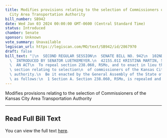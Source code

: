 ```yaml
---
title: Modifies provisions relating to the selection of Commissioners of the Kansas
  City Area Transportation Authority
bill_number: SB942
date: Wed Jan 03 2024 00:00:00 GMT-0600 (Central Standard Time)
status: Introduced
chamber: Senate
sponsor: Unknown
vote_summary: Unavailable
legiscan_url: https://legiscan.com/MO/text/SB942/id/2867970
draft: false
bill_text: "|\n  SECOND REGULAR SESSION\n  SENATE BILL NO. 942\n  102ND GENERA L ASSEMBLY\n\
  \  INTRODUCED BY SENATOR LUETKEMEYER.\n  4215S.01I KRISTINA MARTIN, Secretary\n\
  \  AN ACT\n  To repeal section 238.060, RSMo, and to enact in lieu thereof one new\
  \ section relating to selection\n  of commissioners of the Kansas City area transportation\
  \ authority.\n  Be it enacted by the General Assembly of the State of Missouri,\
  \ as follows:\n  1 Section A. Section 238.060, RSMo, is repealed and one new"
---
```

Modifies provisions relating to the selection of Commissioners of the Kansas City Area Transportation Authority

---

## Read Full Bill Text

You can view the full text [here](https://legiscan.com/MO/text/SB942/id/2867970).
